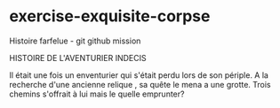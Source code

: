 # exercise-exquisite-corpse
Histoire farfelue - git github mission

HISTOIRE DE L'AVENTURIER INDECIS

Il était une fois un enventurier qui s'était perdu lors de son périple.
A la recherche d'une ancienne relique , sa quête le mena a une grotte.
Trois chemins s'offrait à lui mais le quelle emprunter?